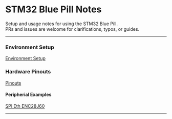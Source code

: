 # STM32 Blue Pill Notes

Setup and usage notes for using the STM32 Blue Pill.    
PRs and issues are welcome for clarifications, typos, or guides.

------

### Environment Setup

[Environment Setup](setup_00.md)

### Hardware Pinouts

[Pinouts](hw_00_pinouts.md)

#### Peripherial Examples

[SPI Eth ENC28J60](hw_01_spi_eth_ENC28J60_rust.md)

------
